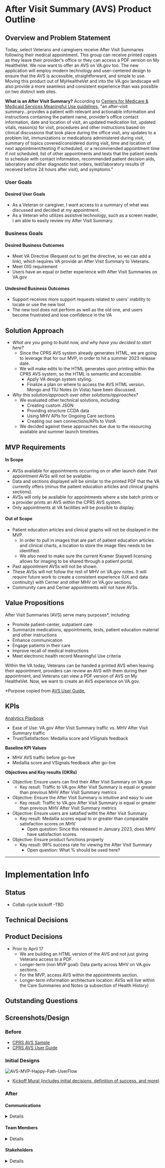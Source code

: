 # After Visit Summary (AVS) Product Outline

## Overview and Problem Statement
Today, select Veterans and caregivers receive After Visit Summaries following their medical appointment. This group can receive printed copies as they leave their provider's office or they can access a PDF version on My HealtheVet. We now want to offer an AVS on VA.gov too. The new application will employ modern technology and user-centered design to ensure that the AVS is accessible, straightforward, and simple to use. Moving this product out of MyHealtheVet and into the VA.gov landscape will also provide a more seamless and consistent experience than was possible on two distinct web sites.

**What is an After Visit Summary?**
According to [Centers for Medicare & Medicaid Services Meaningful Use guidelines](https://www.cms.gov/Regulations-and-Guidance/Legislation/EHRIncentivePrograms/Downloads/13_Clinical_Summaries.pdf), "an after-visit summary...provides a patient with relevant and actionable information and instructions containing the patient name, provider’s office contact information, date and location of visit, an updated medication list, updated vitals, reason(s) for visit, procedures and other instructions based on clinical discussions that took place during the office visit, any updates to a problem list, immunizations or medications administered during visit, summary of topics covered/considered during visit, time and location of next appointment/testing if scheduled, or a recommended appointment time if not scheduled, list of other appointments and tests that the patient needs to schedule with contact information, recommended patient decision aids, laboratory and other diagnostic test orders, test/laboratory results (if received before 24 hours after visit), and symptoms."

### User Goals

#### Desired User Goals
- As a Veteran or caregiver, I want access to a summary of what was discussed and decided at my appointment.
- As a Veteran who utilizes assistive technology, such as a screen reader, I am able to easily review my After Visit Summary.

### Business Goals

#### Desired Business Outcomes
- Meet VA Directive (Request out to get the directive, so we can add a link), which requires VA provide an After Visit Summary to Veterans.
- Meet OIG requirement
- Users have an equal or better experience with After Visit Summaries on VA.gov

#### Undesired Business Outcomes
- Support receives more support requests related to users' inability to locate or use the new tool
- The new tool does not perform as well as the old one, and users become frustrated and lose confidence in the VA

## Solution Approach
- _What are you going to build now, and why have you decided to start here?_
  - Since the CPRS AVS system already generates HTML, we are going to leverage that for our MVP, in order to hit a summer 2023 release date. 
  - We will make edits to the HTML generates upon printing within the CPRS AVS system, so the HTML is semantic and accessible.
    - Apply VA design system styling.
    - Finalize a plan on where to access the AVS HTML version. Mongo and TIU Notes (in Vista) have been discussed.
- _Why this solution/approach over other solutions/approaches?_
  - We evaluated other technical solutions, including:
    - Creating custom JSON
    - Providing structure CCDA data
    - Using MHV APIs for Ongoing Care sections
    - Creating our own connections/APIs to VistA
  - We decided against these approaches due due to the resourcing available and summer launch timelines. 

## MVP Requirements
#### In Scope 
- AVSs available for appointments occurring on or after launch date. Past appointment AVSs will not be available.
- Data and sections displayed will be similar to the printed PDF that the VA currently offers (minus the patient education articles and clinical graphs sections).
- AVSs will only be available for appointments where a site batch prints or a provider prints an AVS within the CPRS AVS system.
- Only appointments at VA facilities will be possible to display.

#### Out of Scope
- Patient education articles and clinical graphs will not be displayed in the MVP.
  - In order to pull in images that are part of patient education articles and clinical charts, a location to store the image files needs to be identified.
  - We also need to make sure the current Kramer Staywell licensing allows for imaging to be shared through a patient portal.
- Past appointment AVSs will not be shown.
- These AVSs will not follow the rest of MHV on VA.gov notes. It will require future work to create a consistent experience (UX and data continuity) with Cerner and other MHV on VA.gov sections.
- Community care and Cerner appointments will not have AVSs.

## Value Propositions
After Visit Summaries (AVS) serve many purposes*, including:
-	Promote patient-center, outpatient care
-	Summarize medications, appointments, tests, patient education material and other instructions
-	Enhance communication
-	Engage patients in their care
-	Improve recall of medical instructions
-	Meet electronic health record Meaningful Use criteria

Within the VA today, Veterans can be handed a printed AVS when leaving their appointment, providers can review an AVS with them during their appointment, and Veterans can view a PDF version of AVS on My HealtheVet. Now, we want to create an AVS experience on VA.gov. 

*Purpose copied from [AVS User Guide.](https://github.com/department-of-veterans-affairs/va.gov-team/blob/0eebafe247417bf1249b8b1917a69d180ccf69fe/products/health-care/digital-health-modernization/mhv-to-va.gov/medical-records/assets/After-Visit-Summary-User%20Guide-1.2.pdf)

## KPIs
[Analytics Playbook](https://depo-platform-documentation.scrollhelp.site/analytics-monitoring/analytics-playbook)
- Ease of Use: VA.gov After Visit Summary traffic vs. MHV After Visit Summary traffic
- Trust/Satisfaction: Medallia score and VSignals feedback

**Baseline KPI Values**
- MHV AVS traffic before go-live
- Medallia score and VSignals feedback after go-live

**Objectives and Key results (OKRs)**
- Objective: Ensure users can find their After Visit Summary on VA.gov
  - Key result: Traffic to VA.gov After Visit Summary is equal or greater than previous MHV After Visit Summary metrics
- Objective: Ensure the After Visit Summary is intuitive and easy to use
  - Key result: Traffic to VA.gov After Visit Summary is equal or greater than previous MHV After Visit Summary metrics
- Objective: Ensure users are satisfied witht the After Visit Summary
  - Key result: Medallia scores equal to or greater than comparable satisfaction scores on MHV 
    - Open question: Since this released in January 2023, does MHV have satisfaction scores.
- Objective: Ensure product functions properly
  - Key result: 99% success rate for viewing the After Visit Summary
    - Open question: What % should be used here?

---

# Implementation Info

## Status
- Collab cycle kickoff -TBD

## Technical Decisions

## Product Decisions
- Prior to April 17 
  - We are building an HTML version of the AVS and not just giving Veterans access to a PDF.
  - Longer-term (non MVP goal): Data parity across MHV on VA.gov sections.
  - For the MVP, access AVS within the appointments section.
  - Longer-term information architecture location: AVSs will live within the Care Summaries and Notes (a subsection of Health History)

## Outstanding Questions

## Screenshots/Design

### Before
- [CPRS AVS Sample](https://github.com/department-of-veterans-affairs/va.gov-team/blob/0eebafe247417bf1249b8b1917a69d180ccf69fe/products/health-care/digital-health-modernization/mhv-to-va.gov/medical-records/assets/AVS-Sample-White-Redacted.pdf)
- [CPRS AVS User Guide](https://github.com/department-of-veterans-affairs/va.gov-team/blob/0eebafe247417bf1249b8b1917a69d180ccf69fe/products/health-care/digital-health-modernization/mhv-to-va.gov/medical-records/assets/After-Visit-Summary-User%20Guide-1.2.pdf)

### Initial Designs
![AVS-MVP-Happy-Path-UserFlow](https://user-images.githubusercontent.com/66287082/232537966-4330ee46-a1f0-4caf-a158-304b33e03b9f.jpg)

- [Kickoff Mural (includes initial decisions, definition of success, and more)](https://app.mural.co/t/departmentofveteransaffairs9999/m/departmentofveteransaffairs9999/1677076638208/77cc850ded3dd4358451f0a42f7a96d9f49a1206?sender=u7c471a43344939c759cb1640)

### After

#### Communications

<details>

- Github labels: my-health; my-health-APPOINTMENTS; AVS
- Slack channel: [#after-visit-summary](https://dsva.slack.com/archives/C04UBETRY8N)
- Product POCs: 
  - Lauren Alexanderson - OCTO Health Lead, [lauren.alexanderson@va.gov](mailto:lauren.alexanderson@va.gov)
  - Kristen McConnell - OCTO UX Lead, [kristen.mcconnell@va.gov](mailto:kristen.mcconnell@va.gov)
  - Adrian Rollett - OCTO Engineering Lead, [adrian.rollett@va.gov](mailto:adrian.rollett@va.gov)
- [Super Epic](https://app.zenhub.com/workspaces/mhv-to-vagov-appointments-63d9ef2effd69b002641127b/issues/gh/department-of-veterans-affairs/va.gov-team/54140)

</details>

#### Team Members

<details>
 
  - Lauren Alexanderson - OCTO Health Lead, [lauren.alexanderson@va.gov](mailto:lauren.alexanderson@va.gov)
  - Kristen McConnell - OCTO UX Lead, [kristen.mcconnell@va.gov](mailto:kristen.mcconnell@va.gov)
  - Adrian Rollett - OCTO Engineering Lead, [adrian.rollett@va.gov](mailto:adrian.rollett@va.gov)
 
</details>


#### Stakeholders

<details>
 
- OCTO Health Apps
  - Patrick Bateman
  - Kay Laywer
  - Mark Dewey
  - Stephen Barrs 
- CPRS AVS
  - Shane Elliott
  - Rob Durkin
- MHV
  - Ro Weaver
  - Bresha Lipscomb (Appointments Product Owner)
- MHV on VA.gov
  - Coulton Bunney
- Stakeholders
  - Dr. Harzand
  - Dr. Spahn
  - Dr. Layden
  - Dr. Nilesh Shah
  - Dr. Josephs
 
</details>
